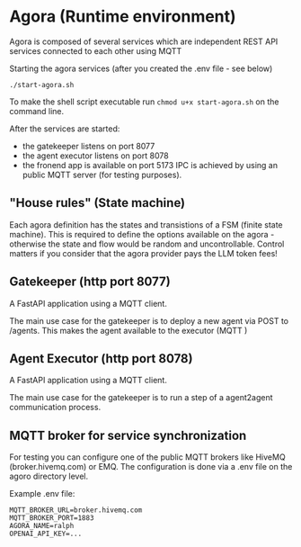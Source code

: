 # Agora (Runtime environment)
Agora is composed of several services which are independent REST API services connected to each other using MQTT

Starting the agora services (after you created the .env file - see below)
```
./start-agora.sh
```
To make the shell script executable run `chmod u+x start-agora.sh` on the command line.

After the services are started:
* the gatekeeper listens on port 8077
* the agent executor listens on port 8078
* the fronend app is available on port 5173
IPC is achieved by using an public MQTT server (for testing purposes).

## "House rules" (State machine)
Each agora definition has the states and transistions of a FSM (finite state machine). This is required to define the options available on the agora - otherwise the state and flow would be random and uncontrollable. Control matters if you consider that the agora provider pays the LLM token fees!

## Gatekeeper (http port 8077)
A FastAPI application using a MQTT client.

The main use case for the gatekeeper is to deploy a new agent via POST to /agents. This makes the agent available to the executor (MQTT )

## Agent Executor (http port 8078)
A FastAPI application using a MQTT client.

The main use case for the gatekeeper is to run a step of a agent2agent communication process. 

## MQTT broker for service synchronization
For testing you can configure one of the public MQTT brokers like HiveMQ (broker.hivemq.com) or EMQ. The configuration is done via a .env file on the agoro directory level.

Example .env file:
```
MQTT_BROKER_URL=broker.hivemq.com
MQTT_BROKER_PORT=1883
AGORA_NAME=ralph
OPENAI_API_KEY=...
```




